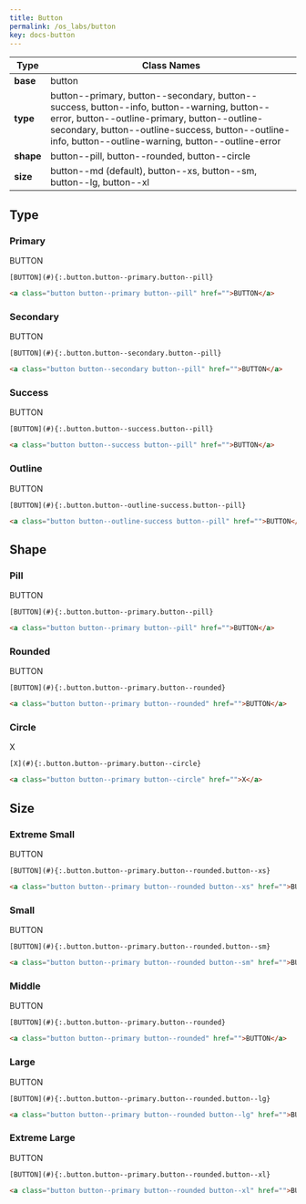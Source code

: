 ```yaml
---
title: Button
permalink: /os_labs/button
key: docs-button
---
```


| Type | Class Names |
| ---- | ---- |
| **base**  | button |
| **type**  | button\-\-primary, button\-\-secondary, button\-\-success, button\-\-info, button\-\-warning, button\-\-error, button\-\-outline\-primary, button\-\-outline\-secondary, button\-\-outline\-success, button\-\-outline\-info, button\-\-outline\-warning, button\-\-outline\-error |
| **shape** | button\-\-pill, button\-\-rounded, button\-\-circle |
| **size**  | button\-\-md (default), button\-\-xs, button\-\-sm, button\-\-lg, button\-\-xl |

## Type

### Primary

<div class="button button--primary button--pill">BUTTON</div>

    [BUTTON](#){:.button.button--primary.button--pill}

```html
<a class="button button--primary button--pill" href="">BUTTON</a>
```

### Secondary

<div class="button button--secondary button--pill">BUTTON</div>

    [BUTTON](#){:.button.button--secondary.button--pill}

```html
<a class="button button--secondary button--pill" href="">BUTTON</a>
```

### Success

<div class="button button--success button--pill">BUTTON</div>

    [BUTTON](#){:.button.button--success.button--pill}

```html
<a class="button button--success button--pill" href="">BUTTON</a>
```

### Outline

<div class="button button--outline-success button--pill">BUTTON</div>

    [BUTTON](#){:.button.button--outline-success.button--pill}

```html
<a class="button button--outline-success button--pill" href="">BUTTON</a>
```

## Shape

### Pill

<div class="button button--primary button--pill">BUTTON</div>

    [BUTTON](#){:.button.button--primary.button--pill}

```html
<a class="button button--primary button--pill" href="">BUTTON</a>
```

### Rounded

<div class="button button--primary button--rounded">BUTTON</div>

    [BUTTON](#){:.button.button--primary.button--rounded}

```html
<a class="button button--primary button--rounded" href="">BUTTON</a>
```

### Circle

<div class="button button--primary button--circle">X</div>

    [X](#){:.button.button--primary.button--circle}

```html
<a class="button button--primary button--circle" href="">X</a>
```

## Size

### Extreme Small

<div class="button button--primary button--rounded button--xs">BUTTON</div>

    [BUTTON](#){:.button.button--primary.button--rounded.button--xs}

```html
<a class="button button--primary button--rounded button--xs" href="">BUTTON</a>
```

### Small

<div class="button button--primary button--rounded button--sm">BUTTON</div>

    [BUTTON](#){:.button.button--primary.button--rounded.button--sm}

```html
<a class="button button--primary button--rounded button--sm" href="">BUTTON</a>
```

### Middle

<div class="button button--primary button--rounded">BUTTON</div>

    [BUTTON](#){:.button.button--primary.button--rounded}

```html
<a class="button button--primary button--rounded" href="">BUTTON</a>
```

### Large

<div class="button button--primary button--rounded button--lg">BUTTON</div>

    [BUTTON](#){:.button.button--primary.button--rounded.button--lg}

```html
<a class="button button--primary button--rounded button--lg" href="">BUTTON</a>
```

### Extreme Large

<div class="button button--primary button--rounded button--xl">BUTTON</div>

    [BUTTON](#){:.button.button--primary.button--rounded.button--xl}

```html
<a class="button button--primary button--rounded button--xl" href="">BUTTON</a>
```
